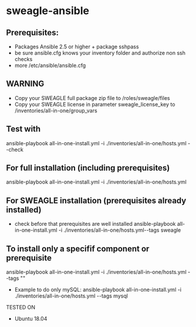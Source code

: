 # sweagle-ansible


## Prerequisites:
- Packages Ansible 2.5 or higher + package sshpass
- be sure ansible.cfg knows your inventory folder and authorize non ssh checks
- more /etc/ansible/ansible.cfg

## WARNING
- Copy your SWEAGLE full package zip file to /roles/sweagle/files
- Copy your SWEAGLE license in parameter sweagle_license_key to /inventories/all-in-one/group_vars

## Test with
 ansible-playbook all-in-one-install.yml -i ./inventories/all-in-one/hosts.yml --check

## For full installation (including prerequisites)
ansible-playbook all-in-one-install.yml -i ./inventories/all-in-one/hosts.yml

## For SWEAGLE installation (prerequisites already installed)
- check before that prerequisites are well installed
ansible-playbook all-in-one-install.yml -i ./inventories/all-in-one/hosts.yml--tags sweagle

## To install only a specifif component or prerequisite
ansible-playbook all-in-one-install.yml -i ./inventories/all-in-one/hosts.yml --tags "<COMPONENT>"
- Example to do only mySQL:
ansible-playbook all-in-one-install.yml -i ./inventories/all-in-one/hosts.yml --tags mysql

TESTED ON
- Ubuntu 18.04
